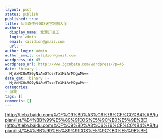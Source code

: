 ```yaml
---
layout: post
status: publish
published: true
title: 仙剑奇侠传DOS迷宫地图大全
author:
  display_name: 北漂IT民工
  login: admin
  email: calidion@gmail.com
  url: ''
author_login: admin
author_email: calidion@gmail.com
wordpress_id: 45
wordpress_url: http://www.3gcnbeta.com/wordpress/?p=45
date: !binary |-
  MjAxMC0wMS0yNiAwOTozNTo1MiArMDgwMA==
date_gmt: !binary |-
  MjAxMC0wMS0yNiAwMTozNTo1MiArMDgwMA==
categories:
- 游戏
tags: []
comments: []
---
```

[http://tieba.baidu.com/%CF%C9%BD%A3%C6%E6%CF%C0%B4%AB/tupian/list/%E4%BB%99%E5%89%91DOS%E5%9C%B0%E5%9B%BE](http://tieba.baidu.com/%CF%C9%BD%A3%C6%E6%CF%C0%B4%AB/tupian/list/%E4%BB%99%E5%89%91DOS%E5%9C%B0%E5%9B%BE)